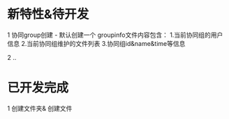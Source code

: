 <!--
 * @Author: your name
 * @Date: 2019-10-12 17:30:56
 * @LastEditTime: 2019-10-31 10:22:08
 * @LastEditors: Please set LastEditors
 * @Description: In User Settings Edit
 * @FilePath: /rebuild_flutter/README.md
 -->

# 新特性&待开发

1 协同group创建 - 默认创建一个  groupinfo文件内容包含： 1.当前协同组的用户信息 2.当前协同组维护的文件列表 3.协同组id&name&time等信息

2 ..

# 已开发完成

1 创建文件夹& 创建文件
